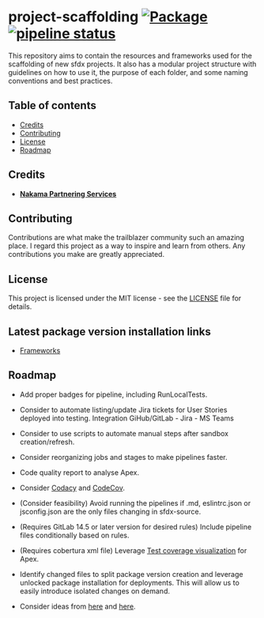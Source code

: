 # project-scaffolding [![Package](https://github.com/Nakama-Partnering-Services/project-scaffolding/actions/workflows/deploy.yaml/badge.svg)](https://github.com/Nakama-Partnering-Services/project-scaffolding/actions/workflows/create-frameworks-package-version.yml) [![pipeline status](https://gitlab.com/jdkgabri/project-scaffolding/badges/main/pipeline.svg)](https://gitlab.com/jdkgabri/project-scaffolding/-/commits/main)

This repository aims to contain the resources and frameworks used for the scaffolding of new sfdx projects. It also has a modular project structure with guidelines on how to use it, the purpose of each folder, and some naming conventions and best practices.

## Table of contents

-   [Credits](#credits)
-   [Contributing](#contributing)
-   [License](#license)
-   [Roadmap](#roadmap)

## Credits

-   [**Nakama Partnering Services**](https://github.com/Nakama-Partnering-Services)

## Contributing

Contributions are what make the trailblazer community such an amazing place. I regard this project as a way to inspire and learn from others. Any contributions you make are greatly appreciated.

## License

This project is licensed under the MIT license - see the [LICENSE](/LICENSE) file for details.

## Latest package version installation links

-   [Frameworks](https://login.salesforce.com/packaging/installPackage.apexp?p0=04t7Q000000cijoQAA)

## Roadmap

-   Add proper badges for pipeline, including RunLocalTests.

-   Consider to automate listing/update Jira tickets for User Stories deployed into testing. Integration GiHub/GitLab - Jira - MS Teams

-   Consider to use scripts to automate manual steps after sandbox creation/refresh.

-   Consider reorganizing jobs and stages to make pipelines faster.

-   Code quality report to analyse Apex.

-   Consider [Codacy](https://docs.codacy.com/coverage-reporter/) and [CodeCov](https://about.codecov.io/tool/gitlab-ci/).

-   (Consider feasibility) Avoid running the pipelines if .md, eslintrc.json or jsconfig.json are the only files changing in sfdx-source.

-   (Requires GitLab 14.5 or later version for desired rules) Include pipeline files conditionally based on rules.

-   (Requires cobertura xml file) Leverage [Test coverage visualization](https://docs.gitlab.com/ee/user/project/merge_requests/test_coverage_visualization.html) for Apex.

-   Identify changed files to split package version creation and leverage unlocked package installation for deployments. This will allow us to easily introduce isolated changes on demand.

-   Consider ideas from [here](https://github.com/dxatscale/dxatscale-template/blob/main/.gitlab-ci.yml) and [here](https://gitlab.com/sfdx/sfdx-cicd-template/-/blob/master/Salesforce.gitlab-ci.yml).

